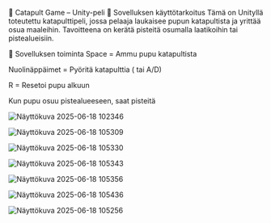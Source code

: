 🐰 Catapult Game – Unity-peli
🎯 Sovelluksen käyttötarkoitus
Tämä on Unityllä toteutettu katapulttipeli, jossa pelaaja laukaisee pupun katapultista ja yrittää osua maaleihin. Tavoitteena on kerätä pisteitä osumalla laatikoihin tai pistealueisiin.

🔄 Sovelluksen toiminta
Space = Ammu pupu katapultista

Nuolinäppäimet = Pyöritä katapulttia ( tai A/D)

R = Resetoi pupu alkuun

Kun pupu osuu pistealueeseen, saat pisteitä


![Näyttökuva 2025-06-18 102346](https://github.com/user-attachments/assets/e08fe75a-08ba-4cb7-84c7-e6ecc0cb1092)

![Näyttökuva 2025-06-18 105309](https://github.com/user-attachments/assets/92e63840-78bd-4bc6-b3f8-96fdf46ce59e)

![Näyttökuva 2025-06-18 105330](https://github.com/user-attachments/assets/7dfa0e10-f146-4c02-9610-61f7e82f768a)

![Näyttökuva 2025-06-18 105343](https://github.com/user-attachments/assets/7d7fd9b7-2674-4d28-9446-f8e272104d43)

![Näyttökuva 2025-06-18 105356](https://github.com/user-attachments/assets/5c1d07c1-fb18-419e-9c63-8a104e821e09)

![Näyttökuva 2025-06-18 105436](https://github.com/user-attachments/assets/6b71cfca-f88d-4de2-ae7d-539482f4edbb)

![Näyttökuva 2025-06-18 105256](https://github.com/user-attachments/assets/01923f45-4c8f-437f-b646-224d6b2a5623)

